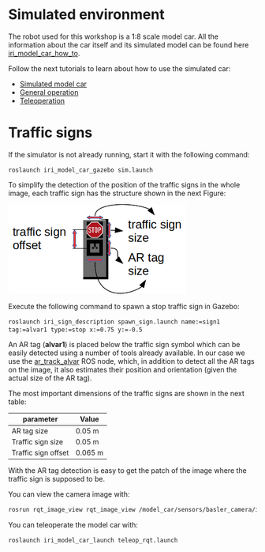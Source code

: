 # Simulated environment

The robot used for this workshop is a 1:8 scale model car. All the information about the car itself and its simulated model can be found here [iri_model_car_how_to](https://gitlab.iri.upc.edu/mobile_robotics/adc/platforms/model_car/iri_model_car_how_to).

Follow the next tutorials to learn about how to use the simulated car:
- [Simulated model car](https://gitlab.iri.upc.edu/mobile_robotics/adc/platforms/model_car/iri_model_car_how_to/-/blob/master/doc/simulated_model_car.md)
- [General operation](https://gitlab.iri.upc.edu/mobile_robotics/adc/platforms/model_car/iri_model_car_how_to/-/blob/master/doc/operation.md)
- [Teleoperation](https://gitlab.iri.upc.edu/mobile_robotics/adc/platforms/model_car/iri_model_car_how_to/-/blob/master/doc/teleoperation.md)

# Traffic signs
If the simulator is not already running, start it with the following command:
```
roslaunch iri_model_car_gazebo sim.launch
```

To simplify the detection of the position of the traffic signs in the whole image, each traffic sign has the structure shown in the next Figure:

<img src="images/traffic_sign.png" alt="Structure of the traffic signs in simulation">

Execute the following command to spawn a stop traffic sign in Gazebo:
```
roslaunch iri_sign_description spawn_sign.launch name:=sign1 tag:=alvar1 type:=stop x:=0.75 y:=-0.5
```

An AR tag (**alvar1**) is placed below the traffic sign symbol which can be easily detected using a number of tools already available. In our case we use the [ar_track_alvar](http://wiki.ros.org/ar_track_alvar) ROS node, which, in addition to detect all the AR tags on the image, it also estimates their position and orientation (given the actual size of the AR tag).

The most important dimensions of the traffic signs are shown in the next table:

| parameter           |      Value     |
|---------------------|----------------|
| AR tag size         |   0.05 m       |
| Traffic sign size   |   0.05 m       |
| Traffic sign offset |   0.065 m      |

With the AR tag detection is easy to get the patch of the image where the traffic sign is supposed to be.

You can view the camera image with:
```bash
rosrun rqt_image_view rqt_image_view /model_car/sensors/basler_camera/image_raw
```

You can teleoperate the model car with:
```bash
roslaunch iri_model_car_launch teleop_rqt.launch
```
